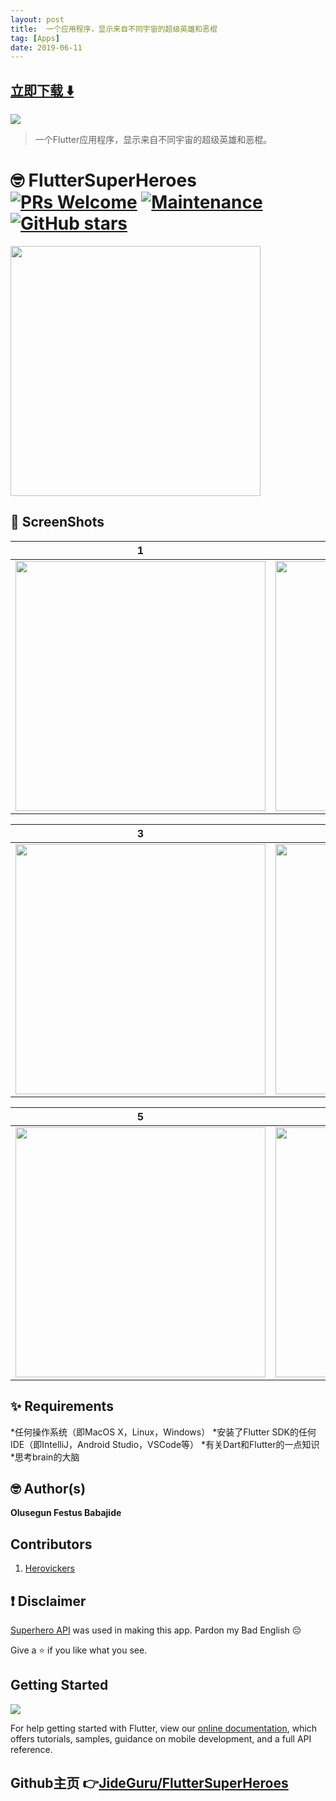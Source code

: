 ```yaml
---
layout: post
title:  一个应用程序，显示来自不同宇宙的超级英雄和恶棍
tag: [Apps]
date: 2019-06-11
---
```


 


## [立即下载 ️⬇️ ](https://codeload.github.com/JideGuru/FlutterSuperHeroes/zip/master) 


 
![](https://flutterawesome.com/content/images/2019/05/FlutterSuperHeroes.jpg)
 
>
> 一个Flutter应用程序，显示来自不同宇宙的超级英雄和恶棍。
>

 
# 🤓 FlutterSuperHeroes [![PRs Welcome](https://img.shields.io/badge/PRs-welcome-brightgreen.svg?style=flat-square)](http://makeapullrequest.com) [![Maintenance](https://img.shields.io/badge/Maintained%3F-yes-green.svg)](https://GitHub.com/JideGuru/FlutterSuperHeroes/graphs/commit-activity) [![GitHub stars](https://img.shields.io/github/stars/JideGuru/FlutterSuperHeroes.svg?style=social&label=Star)](https://github.com/JideGuru/FlutterSuperHeroes/stargazers/)

 


<a href="https://github.com/JideGuru/FlutterSuperHeroes/raw/master/assets/app-release.apk">
   <img src="https://cdn.playerzpot.com//images/android-app-button.png" width="400px"/>
</a>


## 📸 ScreenShots

| 1 | 2|
|------|-------|
|<img src="https://user-images.githubusercontent.com/19398044/57809846-5056ae80-775e-11e9-8d40-282a66c43baa.png" width="400"/>|<img src="https://user-images.githubusercontent.com/19398044/57809856-5ba9da00-775e-11e9-9a04-07587d13ff13.png" width="400"/>|

| 3 | 4|
|------|-------|
|<img src="https://user-images.githubusercontent.com/19398044/58125050-93ee6400-7c07-11e9-8a5f-b1166c5c8bf8.png" width="400"/>|<img src="https://user-images.githubusercontent.com/19398044/58125040-8df88300-7c07-11e9-92ea-4d2838722bb9.png" width="400"/>|

| 5 | 6|
|------|-------|
|<img src="https://raw.githubusercontent.com/JideGuru/FlutterSuperHeroes/master/assets/1.jpg" width="400"/>|<img src="assets/2.jpg" width="400"/>|

## ✨ Requirements
*任何操作系统（即MacOS X，Linux，Windows）
*安装了Flutter SDK的任何IDE（即IntelliJ，Android Studio，VSCode等）
*有关Dart和Flutter的一点知识
*思考brain的大脑

## 🤓 Author(s)
**Olusegun Festus Babajide**

## Contributors
1. [Herovickers](https://github.com/herovickers)

## ❗️ Disclaimer

[Superhero API](https://akabab.github.io/superhero-api/api/) was used in making this app.
Pardon my Bad English 😔

Give a ⭐️ if you like what you see.

## Getting Started


![](https://venturebeat.com/wp-content/uploads/2019/02/google-flutter-logo-white.png?fit=400%2C200&strip=all)



For help getting started with Flutter, view our 
[online documentation](https://flutter.dev/docs), which offers tutorials, 
samples, guidance on mobile development, and a full API reference.

## Github主页 👉[JideGuru/FlutterSuperHeroes](http://github.com/JideGuru/FlutterSuperHeroes)